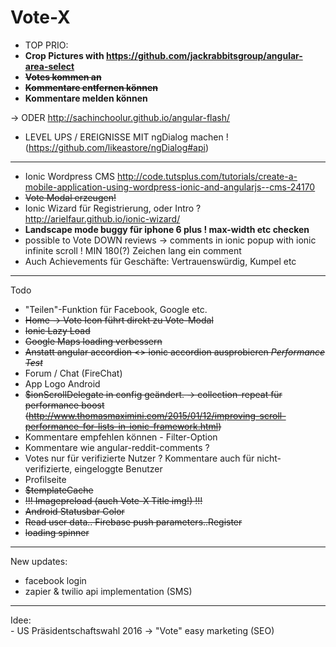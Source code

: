 # Vote-X
- TOP PRIO:
- <b>Crop Pictures with https://github.com/jackrabbitsgroup/angular-area-select</b>
- <s><b>Votes kommen an</b></s>
- <s><b>Kommentare entfernen können</b></s>
- <b> Kommentare melden können </b>




 -> ODER http://sachinchoolur.github.io/angular-flash/
- LEVEL UPS / EREIGNISSE MIT ngDialog machen ! (https://github.com/likeastore/ngDialog#api)
_____________


- Ionic Wordpress CMS http://code.tutsplus.com/tutorials/create-a-mobile-application-using-wordpress-ionic-and-angularjs--cms-24170
- <s>Vote Modal erzeugen!</s>
- Ionic Wizard für Registrierung, oder Intro ? http://arielfaur.github.io/ionic-wizard/
- <b>Landscape mode buggy für iphone 6 plus ! max-width etc checken </b>
- possible to Vote DOWN reviews -> comments in ionic popup with ionic infinite scroll ! MIN 180(?) Zeichen lang ein comment
- Auch Achievements für Geschäfte: Vertrauenswürdig, Kumpel etc


_____________
Todo
- "Teilen"-Funktion für Facebook, Google etc.
- <s> Home -> Vote Icon führt direkt zu Vote-Modal</s>
- <s>Ionic Lazy Load</s>
- <s>Google Maps loading verbessern </s>
- <s>Anstatt angular accordion <> ionic accordion ausprobieren *Performance Test*</s>
- Forum / Chat (FireChat)
- App Logo Android 
- <s>$ionScrollDelegate in config geändert. -> collection-repeat für performance boost (http://www.thomasmaximini.com/2015/01/12/improving-scroll-performance-for-lists-in-ionic-framework.html)</s>
- Kommentare empfehlen können - Filter-Option
- Kommentare wie angular-reddit-comments ? 
- Votes nur für verifizierte Nutzer ? Kommentare auch für nicht-verifizierte, eingeloggte Benutzer
- Profilseite
- <s>$templateCache</s>
- <s>!!! Imagepreload (auch Vote-X Title img!) !!!</s>
- <s>Android Statusbar Color</s>
- <s>Read user data.. Firebase push parameters..Register</s>
- <s>loading spinner </s>

_________________
New updates:

- facebook login 
- zapier & twilio api implementation (SMS)
__________________

Idee:	
		- US Präsidentschaftswahl 2016 -> "Vote" easy marketing (SEO)

		